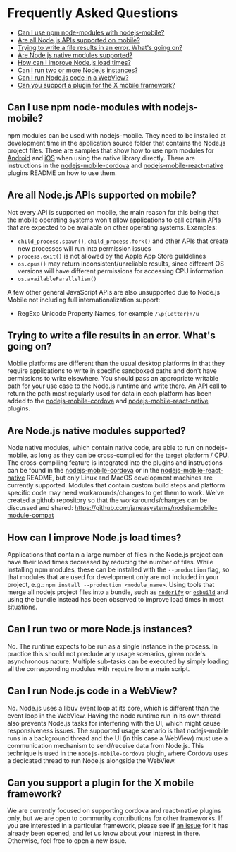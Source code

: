 # Frequently Asked Questions

- [Can I use npm node-modules with nodejs-mobile?](#can-i-use-npm-node-modules-with-nodejs-mobile)
- [Are all Node.js APIs supported on mobile?](#are-all-nodejs-apis-supported-on-mobile)
- [Trying to write a file results in an error. What's going on?](#trying-to-write-a-file-results-in-an-error-whats-going-on)
- [Are Node.js native modules supported?](#are-nodejs-native-modules-supported)
- [How can I improve Node.js load times?](#how-can-i-improve-nodejs-load-times)
- [Can I run two or more Node.js instances?](#can-i-run-two-or-more-nodejs-instances)
- [Can I run Node.js code in a WebView?](#can-i-run-nodejs-code-in-a-webview)
- [Can you support a plugin for the X mobile framework?](#can-you-support-a-plugin-for-the-x-mobile-framework)

## Can I use npm node-modules with nodejs-mobile?

npm modules can be used with nodejs-mobile. They need to be installed at development time in the application source folder that contains the Node.js project files. There are samples that show how to use npm modules for [Android](https://github.com/janeasystems/nodejs-mobile-samples/tree/master/android/native-gradle-node-folder) and [iOS](https://github.com/janeasystems/nodejs-mobile-samples/tree/master/ios/native-xcode-node-folder) when using the native library directly. There are instructions in the [nodejs-mobile-cordova](https://github.com/janeasystems/nodejs-mobile-cordova#node-modules) and [nodejs-mobile-react-native](https://github.com/janeasystems/nodejs-mobile-react-native#node-modules) plugins README on how to use them.

## Are all Node.js APIs supported on mobile?

Not every API is supported on mobile, the main reason for this being that the mobile operating systems won't allow applications to call certain APIs that are expected to be available on other operating systems. Examples:

- `child_process.spawn()`, `child_process.fork()` and other APIs that create new processes will run into permission issues
- `process.exit()` is not allowed by the Apple App Store guildelines
- `os.cpus()` may return inconsistent/unreliable results, since different OS versions will have different permissions for accessing CPU information
- `os.availableParallelism()`

A few other general JavaScript APIs are also unsupported due to Node.js Mobile not including full internationalization support:

- RegExp Unicode Property Names, for example `/\p{Letter}+/u`

## Trying to write a file results in an error. What's going on?

Mobile platforms are different than the usual desktop platforms in that they require applications to write in specific sandboxed paths and don't have permissions to write elsewhere. You should pass an appropriate writable path for your use case to the Node.js runtime and write there. An API call to return the path most regularly used for data in each platform has been added to the [nodejs-mobile-cordova](https://github.com/janeasystems/nodejs-mobile-cordova#cordovaappdatadir) and [nodejs-mobile-react-native](https://github.com/janeasystems/nodejs-mobile-react-native#rn_bridgeappdatadir) plugins.

## Are Node.js native modules supported?

Node native modules, which contain native code, are able to run on nodejs-mobile, as long as they can be cross-compiled for the target platform / CPU. The cross-compiling feature is integrated into the plugins and instructions can be found in the [nodejs-mobile-cordova](https://github.com/janeasystems/nodejs-mobile-cordova#native-modules) or in the [nodejs-mobile-react-native](https://github.com/janeasystems/nodejs-mobile-react-native#native-modules) README, but only Linux and MacOS development machines are currently supported. Modules that contain custom build steps and platform specific code may need workarounds/changes to get them to work. We've created a github repository so that the workarounds/changes can be discussed and shared: https://github.com/janeasystems/nodejs-mobile-module-compat

## How can I improve Node.js load times?

Applications that contain a large number of files in the Node.js project can have their load times decreased by reducing the number of files. While installing npm modules, these can be installed with the `--production` flag, so that modules that are used for development only are not included in your project, e.g.: `npm install --production <module_name>`. Using tools that merge all nodejs project files into a bundle, such as [`noderify`](https://www.npmjs.com/package/noderify) or [`esbuild`](https://esbuild.github.io/) and using the bundle instead has been observed to improve load times in most situations.

## Can I run two or more Node.js instances?

No. The runtime expects to be run as a single instance in the process. In practice this should not preclude any usage scenarios, given node's asynchronous nature. Multiple sub-tasks can be executed by simply loading all the corresponding modules with `require` from a main script.

## Can I run Node.js code in a WebView?

No. Node.js uses a libuv event loop at its core, which is different than the event loop in the WebView. Having the node runtime run in its own thread also prevents Node.js tasks for interfering with the UI, which might cause responsiveness issues.
The supported usage scenario is that nodejs-mobile runs in a background thread and the UI (in this case a WebView) must use a communication mechanism to send/receive data from Node.js.
This technique is used in the `nodejs-mobile-cordova` plugin, where Cordova uses a dedicated thread to run Node.js alongside the WebView.

## Can you support a plugin for the X mobile framework?

We are currently focused on supporting cordova and react-native plugins only, but we are open to community contributions for other frameworks.
If you are interested in a particular framework, please see if [an issue](https://github.com/janeasystems/nodejs-mobile/issues/) for it has already been opened, and let us know about your interest in there. Otherwise, feel free to open a new issue.

